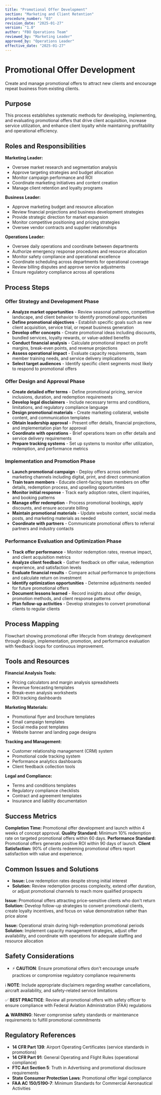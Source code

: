 ```yaml
---
title: "Promotional Offer Development"
section: "Marketing and Client Retention"
procedure_number: "03"
revision_date: "2025-01-27"
version: "1.0"
author: "FBO Operations Team"
reviewed_by: "Marketing Leader"
approved_by: "Operations Leader"
effective_date: "2025-01-27"
---
```


# Promotional Offer Development

Create and manage promotional offers to attract new clients and encourage repeat business from existing clients.

## Purpose

This process establishes systematic methods for developing, implementing, and evaluating promotional offers that drive client acquisition, increase service utilization, and enhance client loyalty while maintaining profitability and operational efficiency.

## Roles and Responsibilities

**Marketing Leader:**

- Oversee market research and segmentation analysis
- Approve targeting strategies and budget allocation
- Monitor campaign performance and ROI
- Coordinate marketing initiatives and content creation
- Manage client retention and loyalty programs

**Business Leader:**

- Approve marketing budget and resource allocation
- Review financial projections and business development strategies
- Provide strategic direction for market expansion
- Monitor competitive positioning and pricing strategies
- Oversee vendor contracts and supplier relationships

**Operations Leader:**

- Oversee daily operations and coordinate between departments
- Authorize emergency response procedures and resource allocation
- Monitor safety compliance and operational excellence
- Coordinate scheduling across departments for operational coverage
- Review billing disputes and approve service adjustments
- Ensure regulatory compliance across all operations
## Process Steps

### Offer Strategy and Development Phase

- **Analyze market opportunities** - Review seasonal patterns, competitive landscape, and client behavior to identify promotional opportunities
- **Define promotional objectives** - Establish specific goals such as new client acquisition, service trial, or repeat business generation
- **Develop offer concepts** - Create promotional ideas including discounts, bundled services, loyalty rewards, or value-added benefits
- **Conduct financial analysis** - Calculate promotional impact on profit margins, break-even points, and revenue projections
- **Assess operational impact** - Evaluate capacity requirements, team member training needs, and service delivery implications
- **Select target audiences** - Identify specific client segments most likely to respond to promotional offers

### Offer Design and Approval Phase

- **Create detailed offer terms** - Define promotional pricing, service inclusions, duration, and redemption requirements
- **Develop legal disclaimers** - Include necessary terms and conditions, limitations, and regulatory compliance language
- **Design promotional materials** - Create marketing collateral, website content, and communication templates
- **Obtain leadership approval** - Present offer details, financial projections, and implementation plan for approval
- **Coordinate with operations** - Brief operations team on offer details and service delivery requirements
- **Prepare tracking systems** - Set up systems to monitor offer utilization, redemption, and performance metrics

### Implementation and Promotion Phase

- **Launch promotional campaign** - Deploy offers across selected marketing channels including digital, print, and direct communication
- **Train team members** - Educate client-facing team members on offer details, redemption process, and upselling opportunities
- **Monitor initial response** - Track early adoption rates, client inquiries, and booking patterns
- **Manage offer redemption** - Process promotional bookings, apply discounts, and ensure accurate billing
- **Maintain promotional materials** - Update website content, social media posts, and marketing materials as needed
- **Coordinate with partners** - Communicate promotional offers to referral partners and industry contacts

### Performance Evaluation and Optimization Phase

- **Track offer performance** - Monitor redemption rates, revenue impact, and client acquisition metrics
- **Analyze client feedback** - Gather feedback on offer value, redemption experience, and satisfaction levels
- **Evaluate financial results** - Compare actual performance to projections and calculate return on investment
- **Identify optimization opportunities** - Determine adjustments needed for future promotional offers
- **Document lessons learned** - Record insights about offer design, promotion methods, and client response patterns
- **Plan follow-up activities** - Develop strategies to convert promotional clients to regular clients

## Process Mapping

Flowchart showing promotional offer lifecycle from strategy development through design, implementation, promotion, and performance evaluation with feedback loops for continuous improvement.

## Tools and Resources

**Financial Analysis Tools:**

- Pricing calculators and margin analysis spreadsheets
- Revenue forecasting templates
- Break-even analysis worksheets
- ROI tracking dashboards

**Marketing Materials:**

- Promotional flyer and brochure templates
- Email campaign templates
- Social media post templates
- Website banner and landing page designs

**Tracking and Management:**

- Customer relationship management (CRM) system
- Promotional code tracking system
- Performance analytics dashboards
- Client feedback collection tools

**Legal and Compliance:**

- Terms and conditions templates
- Regulatory compliance checklists
- Contract and agreement templates
- Insurance and liability documentation

## Success Metrics

**Completion Time:** Promotional offer development and launch within 4 weeks of concept approval.
**Quality Standard:** Minimum 10% redemption rate on targeted promotional offers within 60 days.
**Performance Standard:** Promotional offers generate positive ROI within 90 days of launch.
**Client Satisfaction:** 90% of clients redeeming promotional offers report satisfaction with value and experience.

## Common Issues and Solutions

- **Issue:** Low redemption rates despite strong initial interest
- **Solution:** Review redemption process complexity, extend offer duration, or adjust promotional channels to reach more qualified prospects




**Issue:** Promotional offers attracting price-sensitive clients who don't return
**Solution:** Develop follow-up strategies to convert promotional clients, create loyalty incentives, and focus on value demonstration rather than price alone

**Issue:** Operational strain during high-redemption promotional periods
**Solution:** Implement capacity management strategies, adjust offer availability, and coordinate with operations for adequate staffing and resource allocation

## Safety Considerations

- ⚡ **CAUTION**: Ensure promotional offers don't encourage unsafe practices or compromise regulatory compliance requirements



ℹ️ **NOTE**: Include appropriate disclaimers regarding weather cancellations, aircraft availability, and safety-related service limitations

✅ **BEST PRACTICE**: Review all promotional offers with safety officer to ensure compliance with Federal Aviation Administration (FAA) regulations

⚠️ **WARNING**: Never compromise safety standards or maintenance requirements to fulfill promotional commitments

## Regulatory References

- **14 CFR Part 139**: Airport Operating Certificates (service standards in promotions)
- **14 CFR Part 91**: General Operating and Flight Rules (operational compliance)
- **FTC Act Section 5**: Truth in Advertising and promotional disclosure requirements
- **State Consumer Protection Laws**: Promotional offer legal compliance
- **FAA AC 150/5190-7**: Minimum Standards for Commercial Aeronautical Activities
